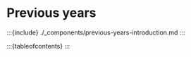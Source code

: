 # Previous years

:::{include} ./_components/previous-years-introduction.md
:::

:::{tableofcontents}
:::
